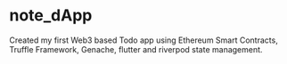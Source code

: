 # note_dApp

Created my first Web3 based Todo app using Ethereum Smart Contracts, Truffle Framework, Genache, flutter and riverpod state management.
